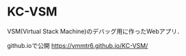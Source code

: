 # KC-VSM

VSM(Virtual Stack Machine)のデバッグ用に作ったWebアプリ．

github.ioで公開
https://ymmtr6.github.io/KC-VSM/
